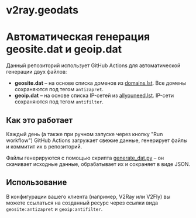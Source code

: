 # v2ray.geodats
# Автоматическая генерация geosite.dat и geoip.dat

Данный репозиторий использует GitHub Actions для автоматической генерации двух файлов:

- **geosite.dat** – на основе списка доменов из [domains.lst](https://antifilter.download/list/domains.lst). Все домены сохраняются под тегом `antizapret`.
- **geoip.dat** – на основе списка IP-сетей из [allyouneed.lst](https://antifilter.download/list/allyouneed.lst). IP-сети сохраняются под тегом `antifilter`.

## Как это работает

Каждый день (а также при ручном запуске через кнопку "Run workflow") GitHub Actions загружает свежие данные, генерирует файлы и коммитит их в репозиторий.

Файлы генерируются с помощью скрипта [generate_dat.py](generate_dat.py) – он скачивает исходные данные, обрабатывает их и сохраняет в виде JSON.

## Использование

В конфигурации вашего клиента (например, V2Ray или V2Fly) вы можете ссылаться на созданный ресурс через ссылки вида `geosite:antizapret` и `geoip:antifilter`.
